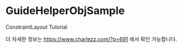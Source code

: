 # GuideHelperObjSample
ConstraintLayout Tutorial

더 자세한 정보는 https://www.charlezz.com/?p=691 에서 확인 가능합니다.
